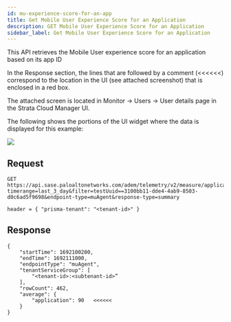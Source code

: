 ```yaml
---
id: mu-experience-score-for-an-app
title: Get Mobile User Experience Score for an Application
description: GET Mobile User Experience Score for an Application
sidebar_label: Get Mobile User Experience Score for an Application
---
```


This API retrieves the Mobile User experience score for an application based on its app ID  

In the Response section, the lines that are followed by a comment (<<<<<<) correspond to the location in the UI (see attached screenshot) that is enclosed in a red box.  

The attached screen is located in Monitor -> Users -> User details page in the Strata Cloud Manager UI.

The following shows the portions of the UI widget where the data is displayed for this example:

![](/sase/img/adem/DOCS-3765-mu-experience-score-for-an-app.png)


## Request

    GET https://api.sase.paloaltonetworks.com/adem/telemetry/v2/measure/application/score?timerange=last_3_day&filter=testUuid==3100bb11-dde4-4ab9-8503-d0c6ad5f9698&endpoint-type=muAgent&response-type=summary
     
    header = { "prisma-tenant": "<tenant-id>" }


## Response

    {
        "startTime": 1692100200,
        "endTime": 1692111000,
        "endpointType": "muAgent",
        "tenantServiceGroup": [
            "<tenant-id>:<subtenant-id>”
        ],
        "rowCount": 462,
        "average": {
            "application": 90   <<<<<<
        }
    }

